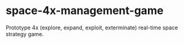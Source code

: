 # space-4x-management-game
Prototype 4x (explore, expand, exploit, exterminate) real-time space strategy game.
